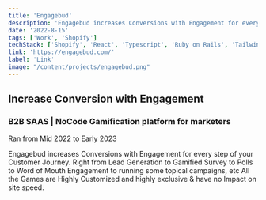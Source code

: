 ```yaml
---
title: 'Engagebud'
description: 'Engagebud increases Conversions with Engagement for every step of your Customer Journey.'
date: '2022-8-15'
tags: ['Work', 'Shopify']
techStack: ['Shopify', 'React', 'Typescript', 'Ruby on Rails', 'Tailwind CSS']
link: 'https://engagebud.com/'
label: 'Link'
image: "/content/projects/engagebud.png"
---
```


## Increase Conversion with Engagement

### B2B SAAS | NoCode Gamification platform for marketers

Ran from Mid 2022 to Early 2023

Engagebud increases Conversions with Engagement for every step of your Customer Journey. Right from Lead Generation to Gamified Survey to Polls to Word of Mouth Engagement to running some topical campaigns, etc All the Games are Highly Customized and highly exclusive & have no Impact on site speed.
